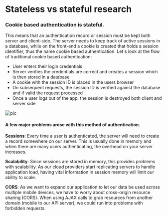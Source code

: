 # Stateless vs stateful research

### Cookie based authentication is stateful.
 This means that an authentication record or session must be kept both server and client-side. The server needs to keep track of active sessions in a database, while on the front-end a cookie is created that holds a session identifier, thus the name cookie based authentication. Let's look at the flow of traditional cookie based authentication:

- User enters their login credentials
- Server verifies the credentials are correct and creates a session which is then stored in a database
- A cookie with the session ID is placed in the users browser
- On subsequent requests, the session ID is verified against the database and if valid the request processed
- Once a user logs out of the app, the session is destroyed both client and server side

![pic](https://cdn.scotch.io/scotchy-uploads/2014/11/tokens-traditional.png)

#### A few major problems arose with this method of authentication.

**Sessions**: Every time a user is authenticated, the server will need to create a record somewhere on our server. This is usually done in memory and when there are many users authenticating, the overhead on your server increases.

**Scalability**: Since sessions are stored in memory, this provides problems with scalability. As our cloud providers start replicating servers to handle application load, having vital information in session memory will limit our ability to scale.

**CORS**: As we want to expand our application to let our data be used across multiple mobile devices, we have to worry about cross-origin resource sharing (CORS). When using AJAX calls to grab resources from another domain (mobile to our API server), we could run into problems with forbidden requests.
